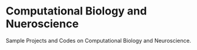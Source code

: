 # Computational Biology and Nueroscience
Sample Projects and Codes on Computational Biology and Neuroscience. 
